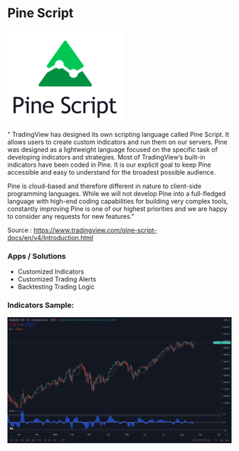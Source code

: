# Pine Script 

![alt text](https://github.com/CatalaniCD/quantitative_finance/blob/main/pinescript/pinescript.png?raw=true)

" TradingView has designed its own scripting language called Pine Script. It allows users to create custom indicators and run them on our servers. Pine was designed as a lightweight language focused on the specific task of developing indicators and strategies. Most of TradingView’s built-in indicators have been coded in Pine. It is our explicit goal to keep Pine accessible and easy to understand for the broadest possible audience.

Pine is cloud-based and therefore different in nature to client-side programming languages. While we will not develop Pine into a full-fledged language with high-end coding capabilities for building very complex tools, constantly improving Pine is one of our highest priorities and we are happy to consider any requests for new features."

Source : https://www.tradingview.com/pine-script-docs/en/v4/Introduction.html

### Apps / Solutions
  
  - Customized Indicators
  - Customized Trading Alerts
  - Backtesting Trading Logic

### Indicators Sample:

![alt text](https://github.com/CatalaniCD/quantitative_finance/blob/main/pinescript/pine_indicators.png?raw=true)
